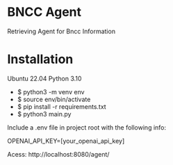 # BNCC Agent
Retrieving Agent for Bncc Information

# Installation
Ubuntu 22.04
Python 3.10

* $ python3 -m venv env
* $ source env/bin/activate
* $ pip install -r requirements.txt
* $ python3 main.py

Include a .env file in project root with the following info:

OPENAI_API_KEY=[your_openai_api_key]

Acess:
http://localhost:8080/agent/